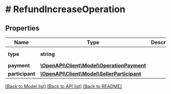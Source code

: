 # # RefundIncreaseOperation

## Properties

Name | Type | Description | Notes
------------ | ------------- | ------------- | -------------
**type** | **string** |  | [optional] [default to 'REFUND_INCREASE']
**payment** | [**\OpenAPI\Client\Model\OperationPayment**](OperationPayment.md) |  | 
**participant** | [**\OpenAPI\Client\Model\SellerParticipant**](SellerParticipant.md) |  | 

[[Back to Model list]](../../README.md#documentation-for-models) [[Back to API list]](../../README.md#documentation-for-api-endpoints) [[Back to README]](../../README.md)


